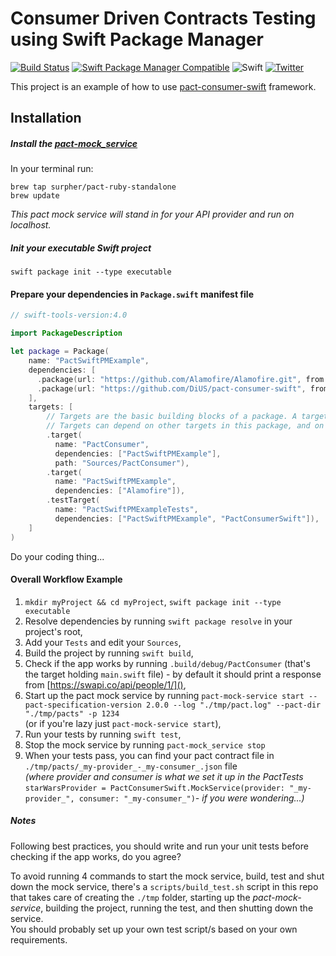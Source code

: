# Consumer Driven Contracts Testing using Swift Package Manager

[![Build Status](https://travis-ci.org/surpher/PactSwiftPMExample.svg?branch=master)](https://travis-ci.org/surpher/PactSwiftPMExample)
[![Swift Package Manager Compatible](https://img.shields.io/badge/swift_package_manager-compatible-brightgreen.svg)]()
![Swift](https://img.shields.io/badge/Swift-4.0-orange.svg?style=flat)
[![Twitter](https://img.shields.io/badge/twitter-@pact__up-blue.svg?style=flat)](http://twitter.com/pact_up)

This project is an example of how to use [pact-consumer-swift](https://github.com/DiUS/pact-consumer-swift) framework.

## Installation

##### Install the [pact-mock_service](https://github.com/pact-foundation/pact-ruby-standalone/releases)
In your terminal run: 

```
brew tap surpher/pact-ruby-standalone
brew update
```
_This pact mock service will stand in for your API provider and run on localhost._

##### Init your executable Swift project
`swift package init --type executable`

#### Prepare your dependencies in `Package.swift` manifest file
```swift
// swift-tools-version:4.0

import PackageDescription

let package = Package(
    name: "PactSwiftPMExample",
    dependencies: [
      .package(url: "https://github.com/Alamofire/Alamofire.git", from: "4.5.1"),
      .package(url: "https://github.com/DiUS/pact-consumer-swift", from: "0.5.0")
    ],
    targets: [
        // Targets are the basic building blocks of a package. A target can define a module or a test suite.
        // Targets can depend on other targets in this package, and on products in packages which this package depends on.
        .target(
          name: "PactConsumer",
          dependencies: ["PactSwiftPMExample"],
          path: "Sources/PactConsumer"),
        .target(
          name: "PactSwiftPMExample",
          dependencies: ["Alamofire"]),
        .testTarget(
          name: "PactSwiftPMExampleTests",
          dependencies: ["PactSwiftPMExample", "PactConsumerSwift"]),
    ]
)
```
Do your coding thing...


#### Overall Workflow Example
1. `mkdir myProject && cd myProject`, `swift package init --type executable`
2. Resolve dependencies by running `swift package resolve` in your project's root,
3. Add your `Tests` and edit your `Sources`,
4. Build the project by running `swift build`,
5. Check if the app works by running `.build/debug/PactConsumer` (that's the target holding `main.swift` file) - by default it should print a response from [https://swapi.co/api/people/1/](),
6. Start up the pact mock service by running `pact-mock-service start --pact-specification-version 2.0.0 --log "./tmp/pact.log" --pact-dir "./tmp/pacts" -p 1234`  
(or if you're lazy just `pact-mock-service start`),
7. Run your tests by running `swift test`,
8. Stop the mock service by running `pact-mock_service stop`
9. When your tests pass, you can find your pact contract file in `./tmp/pacts/_my-provider_-_my-consumer_.json` file  
_(where provider and consumer is what we set it up in the PactTests_ `starWarsProvider = PactConsumerSwift.MockService(provider: "_my-provider_", consumer: "_my-consumer_")`_- if you were wondering...)_

##### Notes
Following best practices, you should write and run your unit tests before checking if the app works, do you agree?  

To avoid running 4 commands to start the mock service, build, test and shut down the mock service, there's a `scripts/build_test.sh` script in this repo that takes care of creating the `./tmp` folder, starting up the _pact-mock-service_, building the project, running the test, and then shutting down the service.  
You should probably set up your own test script/s based on your own requirements.
